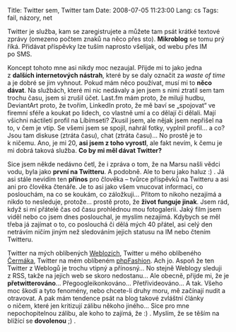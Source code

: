 Title: Twitter sem, Twitter tam
Date: 2008-07-05 11:23:00
Lang: cs
Tags: fail, názory, net

Twitter je služba, kam se zaregistrujete a můžete tam psát krátké textové zprávy (omezeno počtem znaků na něco přes sto). **Mikroblog** se tomu prý říká. Přidávat příspěvky lze tuším naprosto všelijak, od webu přes IM po SMS.

Koncept tohoto mne asi nikdy moc nezaujal. Přijde mi to jako jedna z **dalších internetových nástrah**, které by se daly označit za *waste of time* a je dobré se jim vyhnout. Pokud mám něco používat, musí mi to **něco dávat**. Na službách, které mi nic nedávaly a jen jsem s nimi ztratil sem tam trochu času, jsem si zrušil účet. Last.fm mám proto, že miluji hudbu, DeviantArt proto, že tvořím, LinkedIn proto, že mě baví se „spojovat“ ve firemní sféře a koukat po lidech, co vlastně umí a co dělají či dělali. Mají všichni náctiletí profil na Líbímseti? Zkusil jsem, ale nějak jsem nepřišel na to, v čem je vtip. Se všemi jsem se spojil, nahrál fotky, vyplnil profil… a co? Jsou tam diskuse (ztráta času), chat (ztráta času)… No prostě je to k ničemu. Ano, je mi 20, **asi jsem z toho vyrostl**, ale fakt nevím, k čemu je mi dobrá taková služba. **Co by mi měl dávat Twitter?**

Sice jsem někde nedávno četl, že i zpráva o tom, že na Marsu našli vědci vodu, byla jako **první na Twitteru**. A podobně. Ale to beru jako haluz :) . Já asi stále nevidím ten **přínos** pro člověka – tvůrce příspěvků na Twitteru a asi ani pro člověka čtenáře. Je to asi jako všem vnucovat informaci, co poslouchám, na co se koukám, co záložkuji… Přitom to nikoho nezajímá a nikdo to nesleduje, protože… prostě proto, že **život funguje jinak**. Jsem rád, když si mí přátelé čas od času prohlédnou mou fotogalerii. Jaký film jsem viděl nebo co jsem dnes poslouchal, je myslím nezajímá. Kdybych se měl třeba já zajímat o to, co poslouchá či dělá mých 40 přátel, asi celý den netrávím ničím jiným než sledováním jejich statusu na IM nebo čtením Twitteru.

Twitter na mých oblíbených [Weblozích](http://www.weblogy.cz/zdroje/twitter/), Twitter u mého oblíbeného [Čermáka](http://extra.cz/blog/2008/07/zamiloval-jsem-si-twitter.html), Twitter na mém oblíbeném [php](http://phpfashion.com/twitter-for-php)[Fashion](http://phpfashion.com/piste-na-twitter-z-adresniho-radku-prohlizece). Ach jo. Aspoň že ten Twitter z Weblogů je trochu vtipný a přínosný… No stejně Weblogy sleduji z RSS, takže na jejich web se skoro nedostanu… Ale obecně, přijde mi, že je **přetwitterováno**… Přegoogleikon­kováno… Přetřivideováno… A tak. Všeho moc škodí a tyto fenomény, nebo chcete-li druhy moru, mě začínají nudit a otravovat. A pak mám tendence psát na blog takové zvláštní články o ničem, které jen kritizují zálibu někoho jiného… Sice pro mne nepochopitelnou zálibu, ale koho to zajímá, že :) . Myslím, že se těším na blížící se **dovolenou** ;) .

